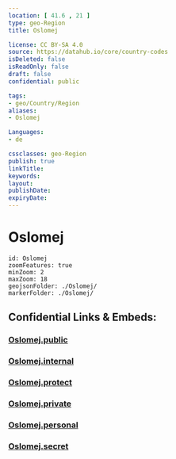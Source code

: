 ```yaml
---
location: [ 41.6 , 21 ] 
type: geo-Region
title: Oslomej

license: CC BY-SA 4.0
source: https://datahub.io/core/country-codes
isDeleted: false
isReadOnly: false
draft: false
confidential: public

tags:
- geo/Country/Region
aliases:
- Oslomej

Languages:
- de

cssclasses: geo-Region
publish: true
linkTitle: 
keywords: 
layout: 
publishDate: 
expiryDate: 
---
```


# Oslomej

```leaflet
id: Oslomej
zoomFeatures: true 
minZoom: 2 
maxZoom: 18
geojsonFolder: ./Oslomej/
markerFolder: ./Oslomej/
```


## Confidential Links & Embeds: 

### [Oslomej.public](/_public/\Earth\Continent\Europe\Europe~South\Macedonia~North\Municipalities~MacedoniaOslomej.public.md) 

### [Oslomej.internal](/_internal/\Earth\Continent\Europe\Europe~South\Macedonia~North\Municipalities~MacedoniaOslomej.internal.md) 

### [Oslomej.protect](/_protect/\Earth\Continent\Europe\Europe~South\Macedonia~North\Municipalities~MacedoniaOslomej.protect.md) 

### [Oslomej.private](/_private/\Earth\Continent\Europe\Europe~South\Macedonia~North\Municipalities~MacedoniaOslomej.private.md) 

### [Oslomej.personal](/_personal/\Earth\Continent\Europe\Europe~South\Macedonia~North\Municipalities~MacedoniaOslomej.personal.md) 

### [Oslomej.secret](/_secret/\Earth\Continent\Europe\Europe~South\Macedonia~North\Municipalities~MacedoniaOslomej.secret.md)

